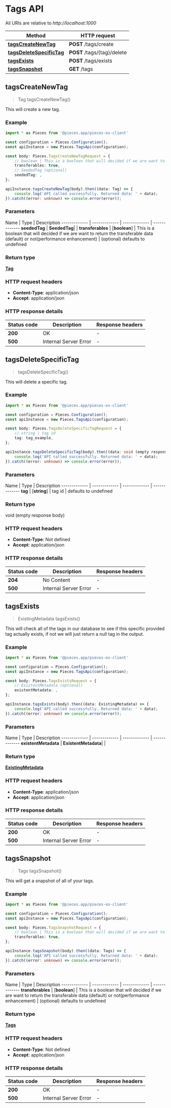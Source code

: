 # Tags API

All URIs are relative to *http://localhost:1000*

Method | HTTP request
------------- | -------------
[**tagsCreateNewTag**](TagsApi#tagscreatenewtag) | **POST** /tags/create
[**tagsDeleteSpecificTag**](TagsApi#tagsdeletespecifictag) | **POST** /tags/\{tag\}/delete
[**tagsExists**](TagsApi#tagsexists) | **POST** /tags/exists
[**tagsSnapshot**](TagsApi#tagssnapshot) | **GET** /tags


## **tagsCreateNewTag**
> Tag tagsCreateNewTag()

This will create a new tag.

### Example

```typescript
import * as Pieces from '@pieces.app/pieces-os-client'

const configuration = Pieces.Configuration();
const apiInstance = new Pieces.TagsApi(configuration);

const body: Pieces.TagsCreateNewTagRequest = {
    // boolean | This is a boolean that will decided if we are want to return the transferable data (default) or not(performance enhancement) (optional)
    transferables: true,
    // SeededTag (optional)
    seededTag: ,
};

apiInstance.tagsCreateNewTag(body).then((data: Tag) => {
    console.log('API called successfully. Returned data: ' + data);
}).catch((error: unknown) => console.error(error));
```

### Parameters

Name | Type | Description
------------- | ------------- | ------------- | -------------
 **seededTag** | **SeededTag**|  |
 **transferables** | [**boolean**] | This is a boolean that will decided if we are want to return the transferable data (default) or not(performance enhancement) | (optional) defaults to undefined


### Return type

[**Tag**](../models/Tag)

### HTTP request headers

- **Content-Type**: application/json
- **Accept**: application/json


### HTTP response details
| Status code | Description | Response headers
|-------------|-------------|------------------
**200** | OK |  -  |
**500** | Internal Server Error |  -  |

## **tagsDeleteSpecificTag**
> tagsDeleteSpecificTag()

This will delete a specific tag.

### Example

```typescript
import * as Pieces from '@pieces.app/pieces-os-client'

const configuration = Pieces.Configuration();
const apiInstance = new Pieces.TagsApi(configuration);

const body: Pieces.TagsDeleteSpecificTagRequest = {
    // string | tag id
    tag: tag_example,
};

apiInstance.tagsDeleteSpecificTag(body).then((data: void (empty response body)) => {
    console.log('API called successfully. Returned data: ' + data);
}).catch((error: unknown) => console.error(error));
```

### Parameters

Name | Type | Description
------------- | ------------- | ------------- | -------------
 **tag** | [**string**] | tag id | defaults to undefined


### Return type

void (empty response body)

### HTTP request headers

- **Content-Type**: Not defined
- **Accept**: application/json


### HTTP response details
| Status code | Description | Response headers
|-------------|-------------|------------------
**204** | No Content |  -  |
**500** | Internal Server Error |  -  |

## **tagsExists**
> ExistingMetadata tagsExists()

This will check all of the tags in our database to see if this specific provided tag actually exists, if not we will just return a null tag in the output.

### Example

```typescript
import * as Pieces from '@pieces.app/pieces-os-client'

const configuration = Pieces.Configuration();
const apiInstance = new Pieces.TagsApi(configuration);

const body: Pieces.TagsExistsRequest = {
    // ExistentMetadata (optional)
    existentMetadata: ,
};

apiInstance.tagsExists(body).then((data: ExistingMetadata) => {
    console.log('API called successfully. Returned data: ' + data);
}).catch((error: unknown) => console.error(error));
```

### Parameters

Name | Type | Description
------------- | ------------- | ------------- | -------------
 **existentMetadata** | **ExistentMetadata**|  |


### Return type

[**ExistingMetadata**](../models/ExistingMetadata)

### HTTP request headers

- **Content-Type**: application/json
- **Accept**: application/json


### HTTP response details
| Status code | Description | Response headers
|-------------|-------------|------------------
**200** | OK |  -  |
**500** | Internal Server Error |  -  |

## **tagsSnapshot**
> Tags tagsSnapshot()

This will get a snapshot of all of your tags.

### Example

```typescript
import * as Pieces from '@pieces.app/pieces-os-client'

const configuration = Pieces.Configuration();
const apiInstance = new Pieces.TagsApi(configuration);

const body: Pieces.TagsSnapshotRequest = {
    // boolean | This is a boolean that will decided if we are want to return the transferable data (default) or not(performance enhancement) (optional)
    transferables: true,
};

apiInstance.tagsSnapshot(body).then((data: Tags) => {
    console.log('API called successfully. Returned data: ' + data);
}).catch((error: unknown) => console.error(error));
```

### Parameters

Name | Type | Description
------------- | ------------- | ------------- | -------------
 **transferables** | [**boolean**] | This is a boolean that will decided if we are want to return the transferable data (default) or not(performance enhancement) | (optional) defaults to undefined


### Return type

[**Tags**](../models/Tags)

### HTTP request headers

- **Content-Type**: Not defined
- **Accept**: application/json


### HTTP response details
| Status code | Description | Response headers
|-------------|-------------|------------------
**200** | OK |  -  |
**500** | Internal Server Error |  -  |


